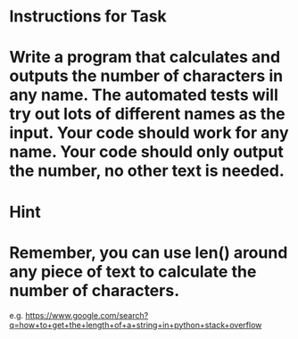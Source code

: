 # Instructions for Task

# Write a program that calculates and outputs the number of characters in any name. The automated tests will try out lots of different names as the input. Your code should work for any name. Your code should only output the number, no other text is needed.

# Hint
# Remember, you can use len() around any piece of text to calculate the number of characters.

e.g. https://www.google.com/search?q=how+to+get+the+length+of+a+string+in+python+stack+overflow